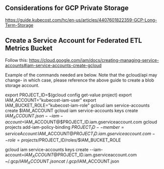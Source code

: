 
## Considerations for GCP Private Storage


https://guide.kubecost.com/hc/en-us/articles/4407601822359-GCP-Long-Term-Storage


## Create a Service Account for Federated ETL Metrics Bucket

Follow this: https://cloud.google.com/iam/docs/creating-managing-service-accounts#iam-service-accounts-create-gcloud

Example of the commands needed are below. Note that the gcloud/api may change- in which case, please reference the above guide to create a blob storage account.

export PROJECT_ID=$(gcloud config get-value project)
export IAM_ACCOUNT="kubecost-iam-user"
export IAM_BUCKET_ROLE="kubecost-iam-role"
gcloud iam service-accounts create $IAM_ACCOUNT
gcloud iam service-accounts keys create $IAM_ACCOUNT.json --iam-account=$IAM_ACCOUNT@$PROJECT_ID.iam.gserviceaccount.com
gcloud projects add-iam-policy-binding $PROJECT_ID --member=serviceAccount:$IAM_ACCOUNT@$PROJECT_ID.iam.gserviceaccount.com --role=projects/$PROJECT_ID/roles/$IAM_BUCKET_ROLE

gcloud iam service-accounts keys create --iam-account=$IAM_ACCOUNT@$PROJECT_ID.iam.gserviceaccount.com ~/.gcp/$IAM_ACCOUNT.json
cat ~/.gcp/$IAM_ACCOUNT.json


